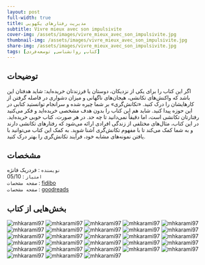 ```yaml
---
layout: post
full-width: true
title: مدیریت رفتارهای یکهویی
subtitle: Vivre mieux avec son impulsivite
cover-img: /assets/images/vivre_mieux_avec_son_impulsivite.jpg
thumbnail-img: /assets/images/vivre_mieux_avec_son_impulsivite.jpg
share-img: /assets/images/vivre_mieux_avec_son_impulsivite.jpg
tags: [کتاب, روانشناسی, توسعه‌فردی]
---
```


## توضیحات
اگر این کتاب را برای یکی از نزدیکان، دوستان یا فرزندتان خریده‌اید: شاید هدفتان این باشد که واکنش‌های تکانشی، هیجان‌های ناگهانی و میزان دشواری در فاصله گرفتن از کارهایشان را درک کنید.
«تکانش‌گری» بر شما چیره شده و سرانجام توانستید کتابی در این حوزه پیدا کنید.
شاید هم این کتاب را بدون هدف مشخصی خریده‌اید و فکر می‌کنید رفتارتان تکانشی است، اما دقیقاً نمی‌دانید تا چه حد.
در هر صورت، کتاب خوبی خریده‌‌اید‍. در این کتاب، مثال‌های مختلفی از زندگی افرادی ارائه می‌شود که رفتارهای تکانشی دارند و به شما کمک می‌کند تا با مفهوم تکانش‌گری آشنا شوید. به کمک این کتاب می‌توانید با یافتن نمونه‌های مشابه خود، فرآیند تکانش‌گری را بهتر درک کنید.  

## مشخصات
`نویسنده` : فردریک فانژه   
`امتیاز` : 05/10  
`صفحه مشخصات` : [fidibo](https://fidibo.com/book/81622-%DA%A9%D8%AA%D8%A7%D8%A8-%D9%85%D8%AF%DB%8C%D8%B1%DB%8C%D8%AA-%D8%B1%D9%81%D8%AA%D8%A7%D8%B1%D9%87%D8%A7%DB%8C-%DB%8C%DA%A9%D9%87%D9%88%DB%8C%DB%8C)  
`صفحه مشخصات` : [goodreads](https://www.goodreads.com/book/show/33089228-vivre-mieux-avec-son-impulsivite)  

## بخش‌هایی از کتاب
![mhkarami97](/assets/images/vivre_mieux_avec_son_impulsivite/01.jpg)
![mhkarami97](/assets/images/vivre_mieux_avec_son_impulsivite/02.jpg)
![mhkarami97](/assets/images/vivre_mieux_avec_son_impulsivite/03.jpg)
![mhkarami97](/assets/images/vivre_mieux_avec_son_impulsivite/04.jpg)
![mhkarami97](/assets/images/vivre_mieux_avec_son_impulsivite/05.jpg)
![mhkarami97](/assets/images/vivre_mieux_avec_son_impulsivite/06.jpg)
![mhkarami97](/assets/images/vivre_mieux_avec_son_impulsivite/07.jpg)
![mhkarami97](/assets/images/vivre_mieux_avec_son_impulsivite/08.jpg)
![mhkarami97](/assets/images/vivre_mieux_avec_son_impulsivite/09.jpg)
![mhkarami97](/assets/images/vivre_mieux_avec_son_impulsivite/10.jpg)
![mhkarami97](/assets/images/vivre_mieux_avec_son_impulsivite/11.jpg)
![mhkarami97](/assets/images/vivre_mieux_avec_son_impulsivite/12.jpg)
![mhkarami97](/assets/images/vivre_mieux_avec_son_impulsivite/13.jpg)
![mhkarami97](/assets/images/vivre_mieux_avec_son_impulsivite/14.jpg)
![mhkarami97](/assets/images/vivre_mieux_avec_son_impulsivite/15.jpg)
![mhkarami97](/assets/images/vivre_mieux_avec_son_impulsivite/16.jpg)
![mhkarami97](/assets/images/vivre_mieux_avec_son_impulsivite/17.jpg)
![mhkarami97](/assets/images/vivre_mieux_avec_son_impulsivite/18.jpg)
![mhkarami97](/assets/images/vivre_mieux_avec_son_impulsivite/19.jpg)
![mhkarami97](/assets/images/vivre_mieux_avec_son_impulsivite/20.jpg)
![mhkarami97](/assets/images/vivre_mieux_avec_son_impulsivite/21.jpg)
![mhkarami97](/assets/images/vivre_mieux_avec_son_impulsivite/22.jpg)
![mhkarami97](/assets/images/vivre_mieux_avec_son_impulsivite/23.jpg)
![mhkarami97](/assets/images/vivre_mieux_avec_son_impulsivite/24.jpg)
![mhkarami97](/assets/images/vivre_mieux_avec_son_impulsivite/25.jpg)
![mhkarami97](/assets/images/vivre_mieux_avec_son_impulsivite/26.jpg)
![mhkarami97](/assets/images/vivre_mieux_avec_son_impulsivite/27.jpg)
![mhkarami97](/assets/images/vivre_mieux_avec_son_impulsivite/28.jpg)
